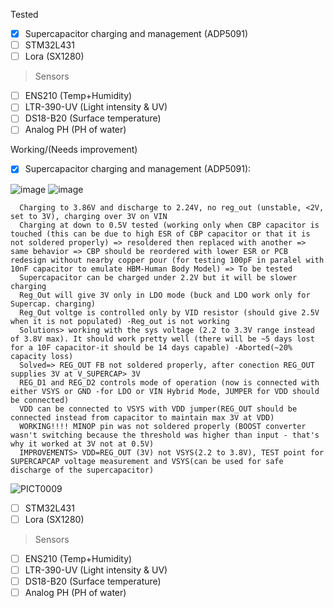 Tested
- [x] Supercapacitor charging and management (ADP5091)
- [ ] STM32L431 
- [ ] Lora (SX1280)
      
>Sensors
- [ ] ENS210 (Temp+Humidity)
- [ ] LTR-390-UV (Light intensity & UV)
- [ ] DS18-B20 (Surface temperature)
- [ ] Analog PH (PH of water)
      
Working/(Needs improvement)
- [X] Supercapacitor charging and management (ADP5091):

![image](https://github.com/Cristian-O/H2/assets/108984738/be896491-3708-4059-9036-6468f9c8566e)
![image](https://github.com/Cristian-O/H2/assets/108984738/402b6366-94e0-48f5-8fec-9134cf6d7b21)

      Charging to 3.86V and discharge to 2.24V, no reg_out (unstable, <2V, set to 3V), charging over 3V on VIN
      Charging at down to 0.5V tested (working only when CBP capacitor is touched (this can be due to high ESR of CBP capacitor or that it is not soldered properly) => resoldered then replaced with another => same behavior => CBP should be reordered with lower ESR or PCB redesign without nearby copper pour (for testing 100pF in paralel with 10nF capacitor to emulate HBM-Human Body Model) => To be tested
      Supercapacitor can be charged under 2.2V but it will be slower charging
      Reg_Out will give 3V only in LDO mode (buck and LDO work only for Supercap. charging)
      Reg_Out voltge is controlled only by VID resistor (should give 2.5V when it is not populated) -Reg_out is not working
      Solutions> working with the sys voltage (2.2 to 3.3V range instead of 3.8V max). It should work pretty well (there will be ~5 days lost for a 10F capacitor-it should be 14 days capable) -Aborted(~20% capacity loss)
      Solved=> REG_OUT FB not soldered properly, after conection REG_OUT supplies 3V at V_SUPERCAP> 3V
      REG_D1 and REG_D2 controls mode of operation (now is connected with either VSYS or GND -for LDO or VIN Hybrid Mode, JUMPER for VDD should be connected)
      VDD can be connected to VSYS with VDD jumper(REG_OUT should be connected instead from capacitor to maintain max 3V at VDD)
      WORKING!!!! MINOP pin was not soldered properly (BOOST converter wasn't switching because the threshold was higher than input - that's why it worked at 3V not at 0.5V)
      IMPROVEMENTS> VDD=REG_OUT (3V) not VSYS(2.2 to 3.8V), TEST point for SUPERCAPCAP voltage measurement and VSYS(can be used for safe discharge of the supercapacitor)
![PICT0009](https://github.com/Cristian-O/H2/assets/108984738/458d5e85-6163-4ba9-9ace-26c56be0b607)
- [ ] STM32L431 
- [ ] Lora (SX1280)

>Sensors
- [ ] ENS210 (Temp+Humidity)
- [ ] LTR-390-UV (Light intensity & UV)
- [ ] DS18-B20 (Surface temperature)
- [ ] Analog PH (PH of water)
